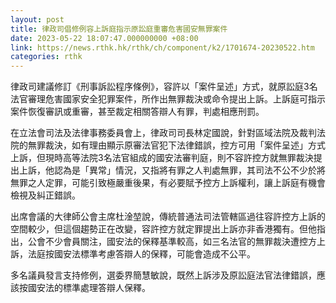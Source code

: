 ```yaml
---
layout: post
title: 律政司倡修例容上訴庭指示原訟庭重審危害國安無罪案件
date: 2023-05-22 18:07:47.000000000 +08:00
link: https://news.rthk.hk/rthk/ch/component/k2/1701674-20230522.htm
categories: rthk
---
```


律政司建議修訂《刑事訴訟程序條例》，容許以「案件呈述」方式，就原訟庭3名法官審理危害國家安全犯罪案件，所作出無罪裁決或命令提出上訴。上訴庭可指示案件恢復審訊或重審，甚至裁定相關答辯人有罪，判處相應刑罰。

在立法會司法及法律事務委員會上，律政司司長林定國說，針對區域法院及裁判法院的無罪裁決，如有理由顯示原審法官犯下法律錯誤，控方可用「案件呈述」方式上訴，但現時高等法院3名法官組成的國安法審判庭，則不容許控方就無罪裁決提出上訴，他認為是「異常」情況，又指將有罪之人判處無罪，其司法不公不少於將無罪之人定罪，可能引致極嚴重後果，有必要賦予控方上訴權利，讓上訴庭有機會檢視及糾正錯誤。

出席會議的大律師公會主席杜淦堃說，傳統普通法司法管轄區過往容許控方上訴的空間較少，但這個趨勢正在改變，容許控方就定罪提出上訴亦非香港獨有。但他指出，公會不少會員關注，國安法的保釋基準較高，如三名法官的無罪裁決遭控方上訴，法庭按國安法標準考慮答辯人的保釋，可能會造成不公平。

多名議員發言支持修例，選委界簡慧敏說，既然上訴涉及原訟庭法官法律錯誤，應該按國安法的標準處理答辯人保釋。
